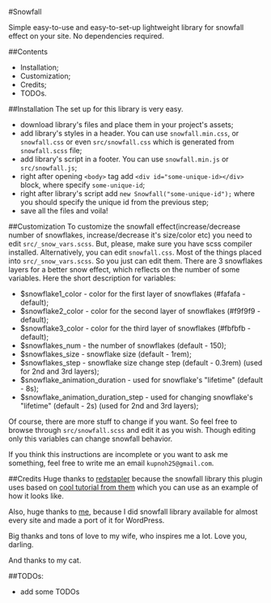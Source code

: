 #Snowfall

Simple easy-to-use and easy-to-set-up lightweight library for snowfall effect on your site. No dependencies required.

##Contents
- Installation;
- Customization;
- Credits;
- TODOs.

##Installation
The set up for this library is very easy.
- download library's files and place them in your project's assets;
- add library's styles in a header. You can use `snowfall.min.css`, or `snowfall.css` or even `src/snowfall.css` which is generated from `snowfall.scss` file;
- add library's script in a footer. You can use `snowfall.min.js` or `src/snowfall.js`;
- right after opening `<body>` tag add `<div id="some-unique-id></div>` block, where specify `some-unique-id`;
- right after library's script add `new Snowfall("some-unique-id");` where you should specify the unique id from the previous step;
- save all the files and voila!

##Customization
To customize the snowfall effect(increase/decrease number of snowflakes, increase/decrease it's size/color etc) you need to edit `src/_snow_vars.scss`. But, please, make sure you have scss compiler installed. Alternatively, you can edit `snowfall.css`.
Most of the things placed into `src/_snow_vars.scss`. So you just can edit them.
There are 3 snowflakes layers for a better snow effect, which reflects on the number of some variables.
Here the short description for variables:
- $snowflake1_color - color for the first layer of snowflakes (#fafafa - default);
- $snowflake2_color - color for the second layer of snowflakes (#f9f9f9 - default);
- $snowflake3_color - color for the third layer of snowflakes (#fbfbfb - default);
- $snowflakes_num - the number of snowflakes (default - 150);
- $snowflakes_size - snowflake size (default - 1rem);
- $snowflakes_step - snowflake size change step (default - 0.3rem) (used for 2nd and 3rd layers);
- $snowflake_animation_duration - used for snowflake's "lifetime" (default - 8s);
- $snowflake_animation_duration_step - used for changing snowflake's "lifetime" (default - 2s) (used for 2nd and 3rd layers);

Of course, there are more stuff to change if you want. So feel free to browse through `src/snowfall.scss` and edit it as you wish. Though editing only this variables can change snowfall behavior.

If you think this instructions are incomplete or you want to ask me something, feel free to write me an email `kupnoh25@gmail.com`.

##Credits
Huge thanks to [redstapler](https://redstapler.co/) because the snowfall library this plugin uses based on [cool tutorial from them](https://www.youtube.com/watch?v=8eyAoBBucHk) which you can use as an example of how it looks like.

Also, huge thanks to [me](https://github.com/KupnoH), because I did snowfall library available for almost every site and made a port of it for WordPress.

Big thanks and tons of love to my wife, who inspires me a lot. Love you, darling.

And thanks to my cat.

##TODOs:
- add some TODOs
